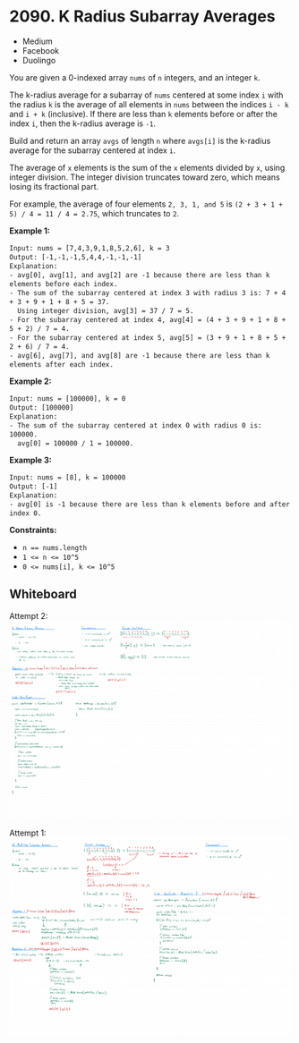 # 2090. K Radius Subarray Averages
- Medium
- Facebook
- Duolingo

You are given a 0-indexed array `nums` of `n` integers, and an integer `k`.

The k-radius average for a subarray of `nums` centered at some index `i` with
the radius `k` is the average of all elements in `nums` between the indices
`i - k` and `i + k` (inclusive). If there are less than `k` elements before or
after the index `i`, then the k-radius average is `-1`.

Build and return an array `avgs` of length `n` where `avgs[i]` is the k-radius
average for the subarray centered at index `i`.

The average of `x` elements is the sum of the `x` elements divided by `x`, using
integer division. The integer division truncates toward zero, which means losing
its fractional part.

For example, the average of four elements `2, 3, 1, and 5` is
`(2 + 3 + 1 + 5) / 4 = 11 / 4 = 2.75`, which truncates to `2`.

**Example 1:**
```
Input: nums = [7,4,3,9,1,8,5,2,6], k = 3
Output: [-1,-1,-1,5,4,4,-1,-1,-1]
Explanation:
- avg[0], avg[1], and avg[2] are -1 because there are less than k elements before each index.
- The sum of the subarray centered at index 3 with radius 3 is: 7 + 4 + 3 + 9 + 1 + 8 + 5 = 37.
  Using integer division, avg[3] = 37 / 7 = 5.
- For the subarray centered at index 4, avg[4] = (4 + 3 + 9 + 1 + 8 + 5 + 2) / 7 = 4.
- For the subarray centered at index 5, avg[5] = (3 + 9 + 1 + 8 + 5 + 2 + 6) / 7 = 4.
- avg[6], avg[7], and avg[8] are -1 because there are less than k elements after each index.
```

**Example 2:**
```
Input: nums = [100000], k = 0
Output: [100000]
Explanation:
- The sum of the subarray centered at index 0 with radius 0 is: 100000.
  avg[0] = 100000 / 1 = 100000.
```

**Example 3:**
```
Input: nums = [8], k = 100000
Output: [-1]
Explanation:
- avg[0] is -1 because there are less than k elements before and after index 0.
```

**Constraints:**
- `n == nums.length`
- `1 <= n <= 10^5`
- `0 <= nums[i], k <= 10^5`

## Whiteboard
Attempt 2:
![Whiteboard Image 02][whiteboard-image-02]

Attempt 1:
![Whiteboard Image 01][whiteboard-image-01]

<!-- Refs -->
[whiteboard-image-01]: whiteboard-01.jpg
[whiteboard-image-02]: whiteboard-02.jpg
